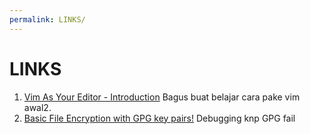 ```yaml
---
permalink: LINKS/
---
```


# LINKS
1. [Vim As Your Editor - Introduction](https://www.youtube.com/watch?v=X6AR2RMB5tE)
Bagus buat belajar cara pake vim awal2.
2. [Basic File Encryption with GPG key pairs!](https://www.youtube.com/watch?v=DMGIlj7u7Eo&pp=ygUJbGludXggZ3Bn)
Debugging knp GPG fail

